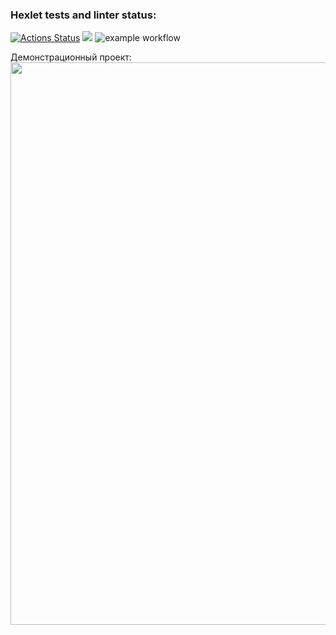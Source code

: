 ### Hexlet tests and linter status:
[![Actions Status](https://github.com/Dbeklemyshev/java-project-lvl1/workflows/hexlet-check/badge.svg)](https://github.com/Dbeklemyshev/java-project-lvl1/actions)
<a href="https://codeclimate.com/github/codeclimate/codeclimate/maintainability"><img src="https://api.codeclimate.com/v1/badges/a99a88d28ad37a79dbf6/maintainability" /></a>
![example workflow](https://github.com/github/docs/actions/workflows/main.yml/badge.svg)

Демонстрационный проект:
<a href="https://asciinema.org/a/42odmw6ILw82ndsMLqcb2cjCI?autoplay=1"><img src="https://asciinema.org/a/42odmw6ILw82ndsMLqcb2cjCI.png" width="900"/></a>




